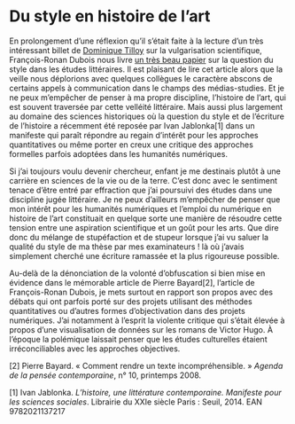 # Du style en histoire de l’art

En prolongement d’une réflexion qu’il s’était faite à la lecture d’un très intéressant billet de [Dominique Tilloy](https://tilloy.wordpress.com/2016/12/05/de-la-vulgarisation-en-physique-en-france/) sur la vulgarisation scientifique, François-Ronan Dubois nous livre [un très beau papier](http://contagions.hypotheses.org/927) sur la question du style dans les études littéraires. Il est plaisant de lire cet article alors que la veille nous déplorions avec quelques collègues le caractère abscons de certains appels à communication dans le champs des médias-studies. Et je ne peux m’empêcher de penser à ma propre discipline, l’histoire de l’art, qui est souvent traversée par cette velléité littéraire. Mais aussi plus largement au domaine des sciences historiques où la question du style et de l’écriture de l’histoire a récemment été reposée par Ivan Jablonka[1] dans un manifeste qui paraît répondre au regain d’intérêt pour les approches quantitatives ou même porter en creux une critique des approches formelles parfois adoptées dans les humanités numériques.

Si j’ai toujours voulu devenir chercheur, enfant je me destinais plutôt à une carrière en sciences de la vie ou de la terre. C’est donc avec le sentiment tenace d’être entré par effraction que j’ai poursuivi des études dans une discipline jugée littéraire. Je ne peux d’ailleurs m’empêcher de penser que mon intérêt pour les humanités numériques et l’emploi du numérique en histoire de l’art constituait en quelque sorte une manière de résoudre cette tension entre une aspiration scientifique et un goût pour les arts. Que dire donc du mélange de stupéfaction et de stupeur lorsque j’ai vu saluer la qualité du style de ma thèse par mes examinateurs ! là où j’avais simplement cherché une écriture ramassée et la plus rigoureuse possible.

Au-delà de la dénonciation de la volonté d’obfuscation si bien mise en évidence dans le mémorable article de Pierre Bayard[2], l’article de François-Ronan Dubois, je mets surtout en rapport son propos avec des débats qui ont parfois porté sur des projets utilisant des méthodes quantitatives ou d’autres formes d’objectivation dans des projets numériques. J’ai notamment à l’esprit la violente critique qui s’était élevée à propos d’une visualisation de données sur les romans de Victor Hugo. À l’époque la polémique laissait penser que les études culturelles étaient irréconciliables avec les approches objectives.





[2] Pierre Bayard. « Comment rendre un texte incompréhensible. » *Agenda de la pensée contemporaine*, n° 10, printemps 2008.

[1] Ivan Jablonka. *L’histoire, une littérature contemporaine. Manifeste pour les sciences sociales*. Librairie du XXIe siècle Paris : Seuil, 2014. EAN 9782021137217
